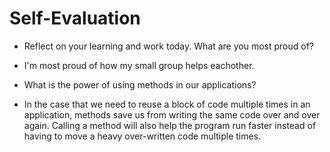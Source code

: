 # Self-Evaluation

- Reflect on your learning and work today. What are you most proud of?
- I'm most proud of how my small group helps eachother. 

- What is the power of using methods in our applications?
- In the case that we need to reuse a block of code multiple times in an application, methods save us from writing the same code over and over again. Calling a method will also help the program run faster instead of having to move a heavy over-written code multiple times.